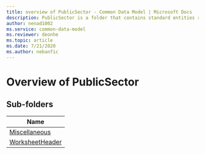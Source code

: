 ```yaml
---
title: overview of PublicSector - Common Data Model | Microsoft Docs
description: PublicSector is a folder that contains standard entities related to the Common Data Model.
author: nenad1002
ms.service: common-data-model
ms.reviewer: deonhe
ms.topic: article
ms.date: 7/21/2020
ms.author: nebanfic
---
```


# Overview of PublicSector


## Sub-folders

|Name|
|---|
|[Miscellaneous](Miscellaneous/overview.md)|
|[WorksheetHeader](WorksheetHeader/overview.md)|



